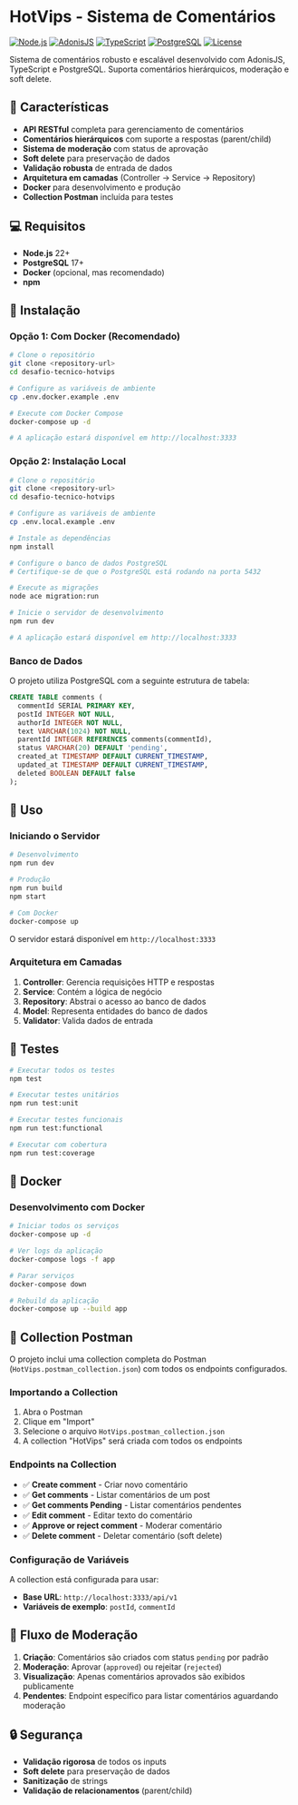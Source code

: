 # HotVips - Sistema de Comentários

[![Node.js](https://img.shields.io/badge/Node.js-18+-green.svg)](https://nodejs.org/)
[![AdonisJS](https://img.shields.io/badge/AdonisJS-6.x-purple.svg)](https://adonisjs.com/)
[![TypeScript](https://img.shields.io/badge/TypeScript-5.x-blue.svg)](https://www.typescriptlang.org/)
[![PostgreSQL](https://img.shields.io/badge/PostgreSQL-17-blue.svg)](https://www.postgresql.org/)
[![License](https://img.shields.io/badge/License-UNLICENSED-red.svg)]()

Sistema de comentários robusto e escalável desenvolvido com AdonisJS, TypeScript e PostgreSQL. Suporta comentários hierárquicos, moderação e soft delete.

## 🚀 Características

- **API RESTful** completa para gerenciamento de comentários
- **Comentários hierárquicos** com suporte a respostas (parent/child)
- **Sistema de moderação** com status de aprovação
- **Soft delete** para preservação de dados
- **Validação robusta** de entrada de dados
- **Arquitetura em camadas** (Controller → Service → Repository)
- **Docker** para desenvolvimento e produção
- **Collection Postman** incluída para testes

## 💻 Requisitos

- **Node.js** 22+
- **PostgreSQL** 17+
- **Docker** (opcional, mas recomendado)
- **npm**

## 🔧 Instalação

### Opção 1: Com Docker (Recomendado)

```bash
# Clone o repositório
git clone <repository-url>
cd desafio-tecnico-hotvips

# Configure as variáveis de ambiente
cp .env.docker.example .env

# Execute com Docker Compose
docker-compose up -d

# A aplicação estará disponível em http://localhost:3333
```

### Opção 2: Instalação Local

```bash
# Clone o repositório
git clone <repository-url>
cd desafio-tecnico-hotvips

# Configure as variáveis de ambiente
cp .env.local.example .env

# Instale as dependências
npm install

# Configure o banco de dados PostgreSQL
# Certifique-se de que o PostgreSQL está rodando na porta 5432

# Execute as migrações
node ace migration:run

# Inicie o servidor de desenvolvimento
npm run dev

# A aplicação estará disponível em http://localhost:3333
```

### Banco de Dados

O projeto utiliza PostgreSQL com a seguinte estrutura de tabela:

```sql
CREATE TABLE comments (
  commentId SERIAL PRIMARY KEY,
  postId INTEGER NOT NULL,
  authorId INTEGER NOT NULL,
  text VARCHAR(1024) NOT NULL,
  parentId INTEGER REFERENCES comments(commentId),
  status VARCHAR(20) DEFAULT 'pending',
  created_at TIMESTAMP DEFAULT CURRENT_TIMESTAMP,
  updated_at TIMESTAMP DEFAULT CURRENT_TIMESTAMP,
  deleted BOOLEAN DEFAULT false
);
```

## 🎯 Uso

### Iniciando o Servidor

```bash
# Desenvolvimento
npm run dev

# Produção
npm run build
npm start

# Com Docker
docker-compose up
```

O servidor estará disponível em `http://localhost:3333`

### Arquitetura em Camadas

1. **Controller**: Gerencia requisições HTTP e respostas
2. **Service**: Contém a lógica de negócio
3. **Repository**: Abstrai o acesso ao banco de dados
4. **Model**: Representa entidades do banco de dados
5. **Validator**: Valida dados de entrada

## 🧪 Testes

```bash
# Executar todos os testes
npm test

# Executar testes unitários
npm run test:unit

# Executar testes funcionais
npm run test:functional

# Executar com cobertura
npm run test:coverage
```

## 🐳 Docker

### Desenvolvimento com Docker

```bash
# Iniciar todos os serviços
docker-compose up -d

# Ver logs da aplicação
docker-compose logs -f app

# Parar serviços
docker-compose down

# Rebuild da aplicação
docker-compose up --build app
```

## 📮 Collection Postman

O projeto inclui uma collection completa do Postman (`HotVips.postman_collection.json`) com todos os endpoints configurados.

### Importando a Collection

1. Abra o Postman
2. Clique em "Import"
3. Selecione o arquivo `HotVips.postman_collection.json`
4. A collection "HotVips" será criada com todos os endpoints

### Endpoints na Collection

- ✅ **Create comment** - Criar novo comentário
- ✅ **Get comments** - Listar comentários de um post
- ✅ **Get comments Pending** - Listar comentários pendentes
- ✅ **Edit comment** - Editar texto do comentário
- ✅ **Approve or reject comment** - Moderar comentário
- ✅ **Delete comment** - Deletar comentário (soft delete)

### Configuração de Variáveis

A collection está configurada para usar:
- **Base URL**: `http://localhost:3333/api/v1`
- **Variáveis de exemplo**: `postId`, `commentId`

## 🔄 Fluxo de Moderação

1. **Criação**: Comentários são criados com status `pending` por padrão
2. **Moderação**: Aprovar (`approved`) ou rejeitar (`rejected`)
3. **Visualização**: Apenas comentários aprovados são exibidos publicamente
4. **Pendentes**: Endpoint específico para listar comentários aguardando moderação


## 🔒 Segurança

- **Validação rigorosa** de todos os inputs
- **Soft delete** para preservação de dados
- **Sanitização** de strings
- **Validação de relacionamentos** (parent/child)